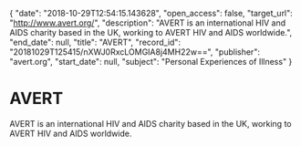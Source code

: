 {
  "date": "2018-10-29T12:54:15.143628", 
  "open_access": false, 
  "target_url": "http://www.avert.org/", 
  "description": "AVERT is an international HIV and AIDS charity based in the UK, working to AVERT HIV and AIDS worldwide.", 
  "end_date": null, 
  "title": "AVERT", 
  "record_id": "20181029T125415/nXWJ0RxcLOMGIA8j4MH22w==", 
  "publisher": "avert.org", 
  "start_date": null, 
  "subject": "Personal Experiences of Illness"
}

# AVERT

AVERT is an international HIV and AIDS charity based in the UK, working to AVERT HIV and AIDS worldwide.